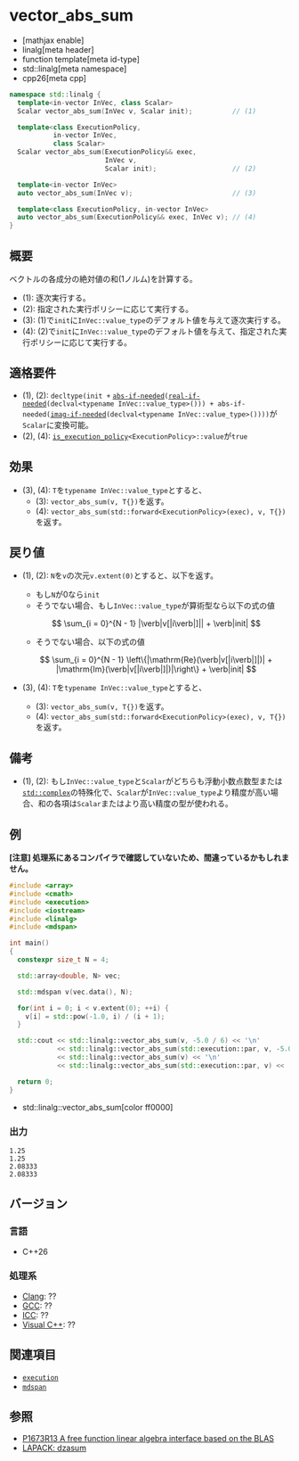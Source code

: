 # vector_abs_sum

* [mathjax enable]
* linalg[meta header]
* function template[meta id-type]
* std::linalg[meta namespace]
* cpp26[meta cpp]

```cpp
namespace std::linalg {
  template<in-vector InVec, class Scalar>
  Scalar vector_abs_sum(InVec v, Scalar init);          // (1)

  template<class ExecutionPolicy,
           in-vector InVec,
           class Scalar>
  Scalar vector_abs_sum(ExecutionPolicy&& exec,
                        InVec v,
                        Scalar init);                   // (2)

  template<in-vector InVec>
  auto vector_abs_sum(InVec v);                         // (3)

  template<class ExecutionPolicy, in-vector InVec>
  auto vector_abs_sum(ExecutionPolicy&& exec, InVec v); // (4)
}
```


## 概要
ベクトルの各成分の絶対値の和(1ノルム)を計算する。

- (1): 逐次実行する。
- (2): 指定された実行ポリシーに応じて実行する。
- (3): (1)で`init`に`InVec::value_type`のデフォルト値を与えて逐次実行する。
- (4): (2)で`init`に`InVec::value_type`のデフォルト値を与えて、指定された実行ポリシーに応じて実行する。


## 適格要件
- (1), (2): `decltype(init +` [`abs-if-needed`](abs-if-needed.md)`(`[`real-if-needed`](real-if-needed.md)`(declval<typename InVec::value_type>())) + abs-if-needed(`[`imag-if-needed`](imag-if-needed.md)`(declval<typename InVec::value_type>())))`が`Scalar`に変換可能。
- (2), (4): [`is_execution_policy`](/reference/execution/is_execution_policy.md)`<ExecutionPolicy>::value`が`true`

## 効果
- (3), (4): `T`を`typename InVec::value_type`とすると、
    + (3): `vector_abs_sum(v, T{})`を返す。
    + (4): `vector_abs_sum(std::forward<ExecutionPolicy>(exec), v, T{})`を返す。


## 戻り値
- (1), (2): `N`を`v`の次元`v.extent(0)`とすると、以下を返す。
    + もし`N`が0なら`init`
    + そうでない場合、もし`InVec::value_type`が算術型なら以下の式の値

    $$
    \sum_{i = 0}^{N - 1} |\verb|v[|i\verb|]|| + \verb|init|
    $$

    + そうでない場合、以下の式の値

    $$
    \sum_{i = 0}^{N - 1} \left\{|\mathrm{Re}(\verb|v[|i\verb|]|)| + |\mathrm{Im}(\verb|v[|i\verb|]|)|\right\} + \verb|init|
    $$


- (3), (4): `T`を`typename InVec::value_type`とすると、
    + (3): `vector_abs_sum(v, T{})`を返す。
    + (4): `vector_abs_sum(std::forward<ExecutionPolicy>(exec), v, T{})`を返す。


## 備考
- (1), (2): もし`InVec::value_type`と`Scalar`がどちらも浮動小数点数型または[`std::complex`](/reference/complex/complex.md)の特殊化で、`Scalar`が`InVec::value_type`より精度が高い場合、和の各項は`Scalar`またはより高い精度の型が使われる。


## 例
**[注意] 処理系にあるコンパイラで確認していないため、間違っているかもしれません。**

```cpp example
#include <array>
#include <cmath>
#include <execution>
#include <iostream>
#include <linalg>
#include <mdspan>

int main()
{
  constexpr size_t N = 4;

  std::array<double, N> vec;

  std::mdspan v(vec.data(), N);

  for(int i = 0; i < v.extent(0); ++i) {
    v[i] = std::pow(-1.0, i) / (i + 1);
  }

  std::cout << std::linalg::vector_abs_sum(v, -5.0 / 6) << '\n'                      // (1)
            << std::linalg::vector_abs_sum(std::execution::par, v, -5.0 / 6) << '\n' // (2)
            << std::linalg::vector_abs_sum(v) << '\n'                                // (3)
            << std::linalg::vector_abs_sum(std::execution::par, v) << '\n';          // (4)

  return 0;
}
```
* std::linalg::vector_abs_sum[color ff0000]

### 出力
```
1.25
1.25
2.08333
2.08333
```


## バージョン
### 言語
- C++26

### 処理系
- [Clang](/implementation.md#clang): ??
- [GCC](/implementation.md#gcc): ??
- [ICC](/implementation.md#icc): ??
- [Visual C++](/implementation.md#visual_cpp): ??


## 関連項目
- [`execution`](/reference/execution.md)
- [`mdspan`](/reference/mdspan.md)


## 参照
- [P1673R13 A free function linear algebra interface based on the BLAS](https://www.open-std.org/jtc1/sc22/wg21/docs/papers/2023/p1673r13.html)
- [LAPACK: dzasum](https://netlib.org/lapack/explore-html/d5/d72/group__asum_gaf23444d1c822b34db864558d7afc76dd.html#gaf23444d1c822b34db864558d7afc76dd)

